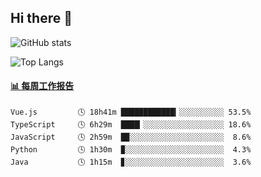 ## Hi there 👋

![GitHub stats](https://github-readme-stats.orilight.top/api?username=orilights)

![Top Langs](https://github-readme-stats.orilight.top/api/top-langs/?username=orilights&layout=compact)

<!-- waka-box start -->
#### <a href="https://gist.github.com/92c8d5b388768c10efcba86e82b7c4fb" target="_blank">📊 每周工作报告</a>
```text
Vue.js         🕓 18h41m ████████████▎░░░░░░░░░░ 53.5%
TypeScript     🕓 6h29m  ████▎░░░░░░░░░░░░░░░░░░ 18.6%
JavaScript     🕓 2h59m  █▉░░░░░░░░░░░░░░░░░░░░░  8.6%
Python         🕓 1h30m  ▉░░░░░░░░░░░░░░░░░░░░░░  4.3%
Java           🕓 1h15m  ▊░░░░░░░░░░░░░░░░░░░░░░  3.6%
```
<!-- Powered by https://github.com/journey-ad/waka-box-go . -->
<!-- waka-box end -->
